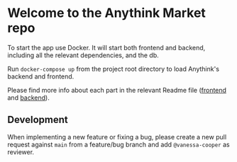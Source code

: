 # Welcome to the Anythink Market repo

To start the app use Docker. It will start both frontend and backend, including all the relevant dependencies, and the db.

Run `docker-compose up` from the project root directory to load Anythink's backend and frontend.

Please find more info about each part in the relevant Readme file ([frontend](frontend/readme.md) and [backend](backend/README.md)).

## Development

When implementing a new feature or fixing a bug, please create a new pull request against `main` from a feature/bug branch and add `@vanessa-cooper` as reviewer. 
